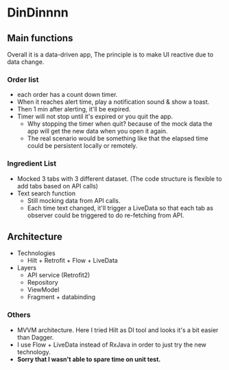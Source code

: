 # DinDinnnn

## Main functions
Overall it is a data-driven app, The principle is to make UI reactive due to data change.

### Order list
  * each order has a count down timer.
  * When it reaches alert time, play a notification sound & show a toast.
  * Then 1 min after alerting, it'll be expired.
  * Timer will not stop until it's expired or you quit the app.
      * Why stopping the timer when quit? because of the mock data the app will get the new data when you open it again.
      * The real scenario would be something like that the elapsed time could be persistent locally or remotely.
      
### Ingredient List
  * Mocked 3 tabs with 3 different dataset. (The code structure is flexible to add tabs based on API calls)
  * Text search function
    * Still mocking data from API calls.
    * Each time text changed, it'll trigger a LiveData so that each tab as observer could be triggered to do re-fetching from API.

## Architecture 
* Technologies
    * Hilt + Retrofit + Flow + LiveData
* Layers
    * API service (Retrofit2)
    * Repository
    * ViewModel
    * Fragment + databinding


### Others
* MVVM architecture. Here I tried Hilt as DI tool and looks it's a bit easier than Dagger.
* I use Flow + LiveData instead of RxJava in order to just try the new technology.
* **Sorry that I wasn't able to spare time on unit test.**
      
  
